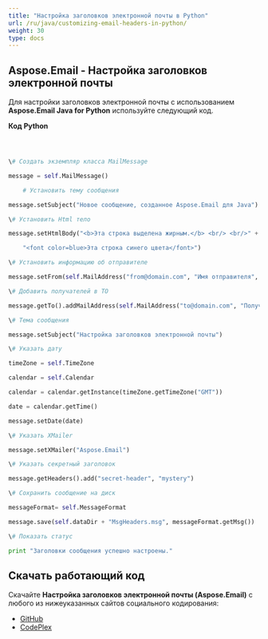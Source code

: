 ```yaml
---
title: "Настройка заголовков электронной почты в Python"
url: /ru/java/customizing-email-headers-in-python/
weight: 30
type: docs
---
```


## **Aspose.Email - Настройка заголовков электронной почты**
Для настройки заголовков электронной почты с использованием **Aspose.Email Java for Python** используйте следующий код.

**Код Python**

``` python



\# Создать экземпляр класса MailMessage

message = self.MailMessage()

    # Установить тему сообщения

message.setSubject("Новое сообщение, созданное Aspose.Email для Java")

\# Установить Html тело

message.setHtmlBody("<b>Эта строка выделена жирным.</b> <br/> <br/>" +

    "<font color=blue>Эта строка синего цвета</font>")

\# Установить информацию об отправителе

message.setFrom(self.MailAddress("from@domain.com", "Имя отправителя", False))

\# Добавить получателей в TO

message.getTo().addMailAddress(self.MailAddress("to@domain.com", "Получатель 1", False))

\# Тема сообщения

message.setSubject("Настройка заголовков электронной почты")

\# Указать дату

timeZone = self.TimeZone

calendar = self.Calendar

calendar = calendar.getInstance(timeZone.getTimeZone("GMT"))

date = calendar.getTime()

message.setDate(date)

\# Указать XMailer

message.setXMailer("Aspose.Email")

\# Указать секретный заголовок

message.getHeaders().add("secret-header", "mystery")

\# Сохранить сообщение на диск

messageFormat= self.MessageFormat

message.save(self.dataDir + "MsgHeaders.msg", messageFormat.getMsg())

\# Показать статус

print "Заголовки сообщения успешно настроены."

```
## **Скачать работающий код**
Скачайте **Настройка заголовков электронной почты (Aspose.Email)** с любого из нижеуказанных сайтов социального кодирования:

- [GitHub](https://github.com/aspose-email/Aspose.Email-for-Java/releases/tag/Aspose.Email_Java_for_Python-v1.0)
- [CodePlex](http://asposeemailjavapython.codeplex.com/releases/)